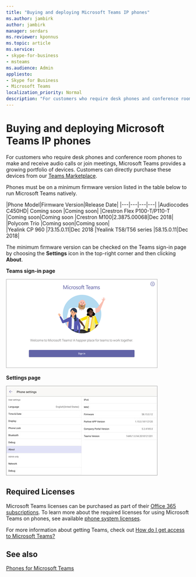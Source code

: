 ```yaml
---
title: "Buying and deploying Microsoft Teams IP phones"
ms.author: jambirk
author: jambirk
manager: serdars
ms.reviewer: kponnus
ms.topic: article
ms.service: 
- skype-for-business
- msteams
ms.audience: Admin
appliesto:
- Skype for Business 
- Microsoft Teams
localization_priority: Normal
description: "For customers who require desk phones and conference room phones to make and receive audio calls or join meetings, Microsoft Teams provides a growing portfolio of devices. Customers can directly purchase these devices from our Teams Marketplace."
---
```


# Buying and deploying Microsoft Teams IP phones

For customers who require desk phones and conference room phones to make and receive audio calls or join meetings, Microsoft Teams provides a growing portfolio of devices. Customers can directly purchase these devices from our [Teams Marketplace](http://office.com/teamsdevices).

Phones must be on a minimum firmware version listed in the table below to run Microsoft Teams natively.

|Phone Model|Firmware Version|Release Date|
|---|---|---|---|
|Audiocodes C450HD|	Coming soon	|Coming soon|
|Crestron Flex P100-T/P110-T	|Coming soon|Coming soon
|Crestron M100|2.3875.00068|Dec 2018|		
|Polycom Trio	|Coming soon|Coming soon|	
|Yealink CP 960	|73.15.0.11|Dec 2018
|Yealink T58/T56 series	|58.15.0.11|Dec 2018|


The minimum firmware version can be checked on the Teams sign-in page by choosing the **Settings** icon in the top-right corner and then clicking **About**.

**Teams sign-in page**

![The Teams sign-in page](media/teams-sign-in-page.jpg)

**Settings page**

![The Teams Settings page](media/teams-settings-page.jpg)

## Required Licenses

Microsoft Teams licenses can be purchased as part of their [Office 365 subscriptions](Office-365-licensing.md). To learn more about the required licenses for using Microsoft Teams on phones, see available [phone system licenses](https://products.office.com/en-us/microsoft-teams/voice-calling).

For more information about getting Teams, check out [How do I get access to Microsoft Teams?](https://support.office.com/article/fc7f1634-abd3-4f26-a597-9df16e4ca65b)


## See also

[Phones for Microsoft Teams](phones-for-teams.md)